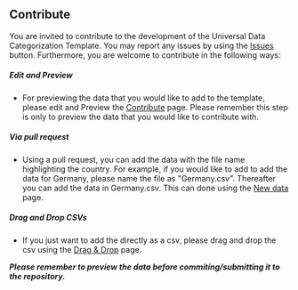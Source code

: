 ## Contribute

You are invited to contribute to the development of the Universal Data Categorization Template. You may report any issues by using the [Issues](https://github.com/ibpsa/project1-wp-2-1-cim-gis/issues) button. 
Furthermore, you are welcome to contribute in the following ways:

##### Edit and Preview
+ For previewing the data that you would like to add to the template, please edit and Preview the [Contribute](https://github.com/ibpsa/project1-wp-2-1-cim-gis/edit/master/content/Contribute.md) page.
Please remember this step is only to preview the data that you would like to contribute with. 

##### Via pull request

+  Using a pull request, you can add the data with the file name highlighting the country. For example, if you would like to add to add the data for Germany,
please name the file as "Germany.csv". Thereafter you can add the data in Germany.csv. This can done using the [New data](https://github.com/ibpsa/project1-wp-2-1-cim-gis/new/master/data) page.

##### Drag and Drop CSVs

+ If you just want to add the directly as a csv, please drag and drop the csv using the [Drag & Drop]( https://github.com/ibpsa/project1-wp-2-1-cim-gis/upload/master/data) page.


***Please remember to preview the data before commiting/submitting it to the repository.***


  